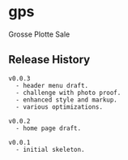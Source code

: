 gps
===

Grosse Plotte Sale

## Release History

```
v0.0.3
  - header menu draft.
  - challenge with photo proof.
  - enhanced style and markup.
  - various optimizations.

v0.0.2
  - home page draft.

v0.0.1
  - initial skeleton.
```
